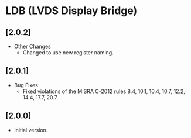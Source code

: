 # LDB (LVDS Display Bridge)

## [2.0.2]

- Other Changes
  - Changed to use new register naming.

## [2.0.1]

- Bug Fixes
  - Fixed violations of the MISRA C-2012 rules 8.4, 10.1, 10.4, 10.7, 12.2,
    14.4, 17.7, 20.7.

## [2.0.0]

- Initial version.
